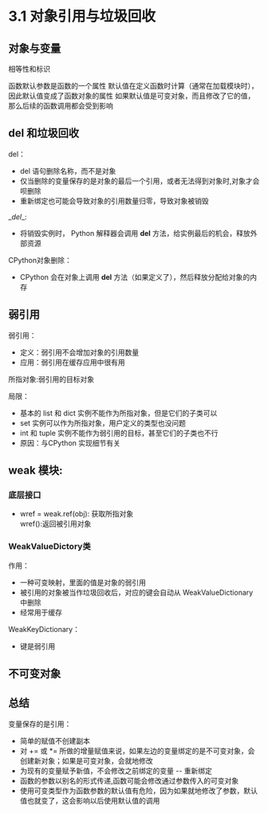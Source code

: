 # 3.1 对象引用与垃圾回收

## 对象与变量
相等性和标识

函数默认参数是函数的一个属性
默认值在定义函数时计算（通常在加载模块时），因此默认值变成了函数对象的属性
如果默认值是可变对象，而且修改了它的值，那么后续的函数调用都会受到影响


## del 和垃圾回收
del：
  - del 语句删除名称，而不是对象
  - 仅当删除的变量保存的是对象的最后一个引用，或者无法得到对象时,对象才会呗删除
  - 重新绑定也可能会导致对象的引用数量归零，导致对象被销毁

\__del__:
  - 将销毁实例时， Python 解释器会调用 __del__ 方法，给实例最后的机会，释放外部资源

CPython对象删除：
  - CPython 会在对象上调用 __del__ 方法（如果定义了），然后释放分配给对象的内存


## 弱引用
弱引用：
  - 定义：弱引用不会增加对象的引用数量
  - 应用：弱引用在缓存应用中很有用

所指对象:弱引用的目标对象

局限：
  - 基本的 list 和 dict 实例不能作为所指对象，但是它们的子类可以
  - set 实例可以作为所指对象，用户定义的类型也没问题
  - int 和 tuple 实例不能作为弱引用的目标，甚至它们的子类也不行
  - 原因：与CPython 实现细节有关


## weak 模块:
### 底层接口
  - wref = weak.ref(obj): 获取所指对象  
    wref():返回被引用对象

### WeakValueDictory类
作用：
  - 一种可变映射，里面的值是对象的弱引用
  - 被引用的对象被当作垃圾回收后，对应的键会自动从 WeakValueDictionary 中删除
  - 经常用于缓存

WeakKeyDictionary：
  - 键是弱引用

## 不可变对象

## 总结
变量保存的是引用：
  - 简单的赋值不创建副本
  - 对 += 或 \*= 所做的增量赋值来说，如果左边的变量绑定的是不可变对象，会创建新对象；如果是可变对象，会就地修改
  - 为现有的变量赋予新值，不会修改之前绑定的变量 -- 重新绑定
  - 函数的参数以别名的形式传递,函数可能会修改通过参数传入的可变对象
  - 使用可变类型作为函数参数的默认值有危险，因为如果就地修改了参数，默认值也就变了，这会影响以后使用默认值的调用
